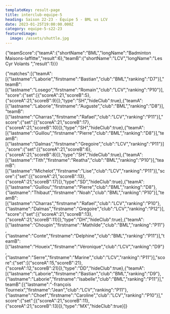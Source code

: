 ```yaml
---
templateKey: result-page
title: interclub-equipe-5
heading: Saison 22-23 - Équipe 5 - BML vs LCV
date: 2023-01-25T19:00:00.000Z
category: equipe-5-s22-23
featuredimage:
  image: /assets/shuttle.jpg
---
```


<teamscoreboard>{"teamScore":{"teamA":{"shortName":"BML","longName":"Badminton Maisons-laffitte","result":6},"teamB":{"shortName":"LCV","longName":"Les Cyr Volants ","result":1}}}</teamscoreboard>

<scoreboard>{"matches":[{"teamA":[{"lastname":"Laborie","firstname":"Bastian","club":"BML","ranking":"D7"}],"teamB":[{"lastname":"Losego","firstname":"Romain","club":"LCV","ranking":"P10"}],"score":{"set":[{"scoreA":21,"scoreB":5},{"scoreA":21,"scoreB":9}]},"type":"SH","hideClub":true},{"teamA":[{"lastname":"Laborie","firstname":"Auguste","club":"BML","ranking":"D8"}],"teamB":[{"lastname":"Charras","firstname":"Rafael","club":"LCV","ranking":"P11"}],"score":{"set":[{"scoreA":21,"scoreB":17},{"scoreA":21,"scoreB":10}]},"type":"SH","hideClub":true},{"teamA":[{"lastname":"Guillou","firstname":"Pierre","club":"BML","ranking":"D8"}],"teamB":[{"lastname":"Dalmas","firstname":"Gregoire","club":"LCV","ranking":"P11"}],"score":{"set":[{"scoreA":21,"scoreB":6},{"scoreA":21,"scoreB":8}]},"type":"SH","hideClub":true},{"teamA":[{"lastname":"Tith","firstname":"Reatha","club":"BML","ranking":"P10"}],"teamB":[{"lastname":"Michelot","firstname":"Lise","club":"LCV","ranking":"P11"}],"score":{"set":[{"scoreA":21,"scoreB":13},{"scoreA":21,"scoreB":17}]},"type":"SD","hideClub":true},{"teamA":[{"lastname":"Guillou","firstname":"Pierre","club":"BML","ranking":"D8"},{"lastname":"Thibaut","firstname":"Noah","club":"BML","ranking":"P10"}],"teamB":[{"lastname":"Charras","firstname":"Rafael","club":"LCV","ranking":"P10"},{"lastname":"Dalmas","firstname":"Gregoire","club":"LCV","ranking":"P12"}],"score":{"set":[{"scoreA":21,"scoreB":13},{"scoreA":21,"scoreB":11}]},"type":"DH","hideClub":true},{"teamA":[{"lastname":"Choupin","firstname":"Mathilde","club":"BML","ranking":"P11"},{"lastname":"Conte","firstname":"Delphine","club":"BML","ranking":"P11"}],"teamB":[{"lastname":"Houeix","firstname":"Véronique","club":"LCV","ranking":"D9"},{"lastname":"Serre","firstname":"Marine","club":"LCV","ranking":"P11"}],"score":{"set":[{"scoreA":15,"scoreB":21},{"scoreA":12,"scoreB":21}]},"type":"DD","hideClub":true},{"teamA":[{"lastname":"Laborie","firstname":"Bastian","club":"BML","ranking":"D9"},{"lastname":"Laborie","firstname":"Isabelle","club":"BML","ranking":"P11"}],"teamB":[{"lastname":"-françois Tourneix","firstname":"Jean","club":"LCV","ranking":"P11"},{"lastname":"Choef","firstname":"Caroline","club":"LCV","ranking":"P10"}],"score":{"set":[{"scoreA":21,"scoreB":11},{"scoreA":21,"scoreB":13}]},"type":"MX","hideClub":true}]}</scoreboard>